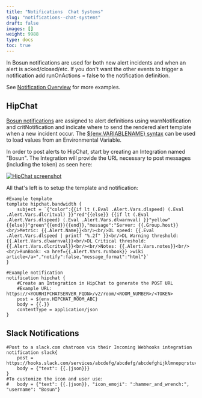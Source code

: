 ```yaml
---
title: "Notifications  Chat Systems"
slug: "notifications--chat-systems"
draft: false
images: []
weight: 9988
type: docs
toc: true
---
```


In Bosun notifications are used for both new alert incidents and when an alert is acked/closed/etc. If you don't want the other events to trigger a notification add runOnActions = false to the notification definition.

See [Notification Overview][1] for more examples.


  [1]: https://www.wikiod.com/bosun/notifications-overview

## HipChat
[Bosun notifications][1] are assigned to alert definitions using warnNotification and critNotification and indicate where to send the rendered alert template when a new incident occur. The [${env.VARIABLENAME} syntax][2] can be used to load values from an Environmental Variable.

In order to post alerts to HipChat, start by creating an Integration named "Bosun".  The Integration will provide the URL necessary to post messages (including the token) as seen here:

[![HipChat screenshot][3]][3]

All that's left is to setup the template and notification:

    #Example template
    template hipchat.bandwidth {
        subject = `{"color":{{if lt (.Eval .Alert.Vars.dlspeed) (.Eval .Alert.Vars.dlcritval) }}"red"{{else}} {{if lt (.Eval .Alert.Vars.dlspeed) (.Eval .Alert.Vars.dlwarnval) }}"yellow"{{else}}"green"{{end}}{{end}},"message":"Server: {{.Group.host}}<br/>Metric: {{.Alert.Name}}<br/><br/>DL speed: {{.Eval .Alert.Vars.dlspeed | printf "%.2f" }}<br/>DL Warning threshold: {{.Alert.Vars.dlwarnval}}<br/>DL Critical threshold: {{.Alert.Vars.dlcritval}}<br/><br/>Notes: {{.Alert.Vars.notes}}<br/><br/>RunBook: <a href={{.Alert.Vars.runbook}} >wiki article</a>","notify":false,"message_format":"html"}`
    }
    
    #Example notification
    notification hipchat {
        #Create an Integration in HipChat to generate the POST URL
        #Example URL:  https://<YOURHIPCHATSERVER_FQDN>/v2/room/<ROOM_NUMBER>/<TOKEN>
        post = ${env.HIPCHAT_ROOM_ABC} 
        body = {{.}}
        contentType = application/json
    }


  [1]: https://bosun.org/configuration#notification
  [2]: https://www.wikiod.com/bosun/notifications-overview/1991/overview
  [3]: http://i.stack.imgur.com/LhJwf.png

## Slack Notifications
```
#Post to a slack.com chatroom via their Incoming Webhooks integration
notification slack{
    post = https://hooks.slack.com/services/abcdefg/abcdefg/abcdefghijklmnopqrstuvwxyz
    body = {"text": {{.|json}}}
}
#To customize the icon and user use:
#   body = {"text": {{.|json}}, "icon_emoji": ":hammer_and_wrench:", "username": "Bosun"}
```

